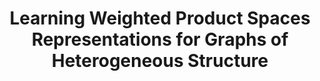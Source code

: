 ---
title: "Learning Weighted Product Spaces Representations for Graphs of Heterogeneous Structure"
collection: publications
permalink: /publications/weighted_product_space
venue: "ICLR Workshop on Geometrical and Topological Representation Learning, 2022"
award: ""
authors: '<b>Tuc Nguyen</b>, Dung D.Le, Anh Ta'
paper: ""
code: ""
blog: ""
slide: ""
talk: ""
---